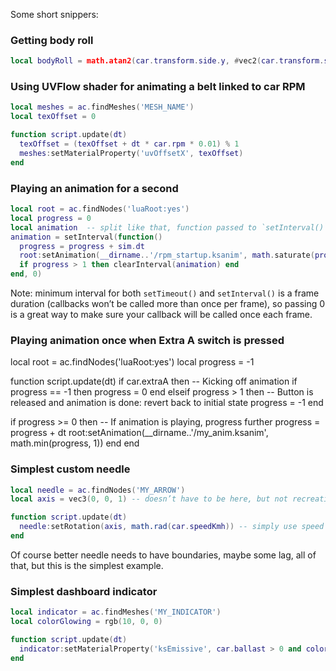 Some short snippers:

### Getting body roll

```lua
local bodyRoll = math.atan2(car.transform.side.y, #vec2(car.transform.side.x, car.transform.side.z)) * 180 / math.pi
```

### Using UVFlow shader for animating a belt linked to car RPM

```lua
local meshes = ac.findMeshes('MESH_NAME')
local texOffset = 0

function script.update(dt)
  texOffset = (texOffset + dt * car.rpm * 0.01) % 1
  meshes:setMaterialProperty('uvOffsetX', texOffset)
end
```

### Playing an animation for a second

```lua
local root = ac.findNodes('luaRoot:yes')
local progress = 0
local animation  -- split like that, function passed to `setInterval()` will be able to clear it too
animation = setInterval(function() 
  progress = progress + sim.dt
  root:setAnimation(__dirname..'/rpm_startup.ksanim', math.saturate(progress))
  if progress > 1 then clearInterval(animation) end
end, 0)
```

Note: minimum interval for both `setTimeout()` and `setInterval()` is a frame duration (callbacks won’t be called more than once per frame), so passing 0 is a great way to make sure your callback will be called once each frame.

### Playing animation once when Extra A switch is pressed

local root = ac.findNodes('luaRoot:yes') 
local progress = -1

function script.update(dt)
  if car.extraA then
    -- Kicking off animation
    if progress == -1 then progress = 0 end
  elseif progress > 1 then
    -- Button is released and animation is done: revert back to initial state
    progress = -1
  end

  if progress >= 0 then
    -- If animation is playing, progress further
    progress = progress + dt
    root:setAnimation(__dirname..'/my_anim.ksanim', math.min(progress, 1))
  end
end

### Simplest custom needle

```lua
local needle = ac.findNodes('MY_ARROW')
local axis = vec3(0, 0, 1) -- doesn’t have to be here, but not recreating vectors each frame can help with performance

function script.update(dt)
  needle:setRotation(axis, math.rad(car.speedKmh)) -- simply use speed in km/h as degrees and convert to radians
end
```

Of course better needle needs to have boundaries, maybe some lag, all of that, but this is the simplest example.

### Simplest dashboard indicator

```lua
local indicator = ac.findMeshes('MY_INDICATOR')
local colorGlowing = rgb(10, 0, 0)

function script.update(dt)
  indicator:setMaterialProperty('ksEmissive', car.ballast > 0 and colorGlowing or rgb.colors.transparent)
end
```
